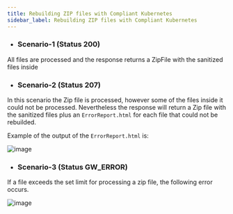 ```yaml
---
title: Rebuilding ZIP files with Compliant Kubernetes
sidebar_label: Rebuilding ZIP files with Compliant Kubernetes
---
```



- ### Scenario-1 (Status 200)
All files are processed and the response returns a ZipFile with the sanitized files inside

- ### Scenario-2 (Status 207)
In this scenario the Zip file is processed, however some of the files inside it could not be processed. Nevertheless the response will return a Zip file with the sanitized files
plus an `ErrorReport.html` for each file that could not be rebuilded.

Example of the output of the `ErrorReport.html` is:

![image](https://user-images.githubusercontent.com/6232283/118471256-d8823c80-b707-11eb-81c8-9ae51204a387.png)

- ### Scenario-3 (Status GW_ERROR)
If a file exceeds the set limit for processing a zip file, the following error occurs.

![image](https://user-images.githubusercontent.com/60857664/118820823-e924e500-b8b6-11eb-8ff0-253a8750c800.png)
